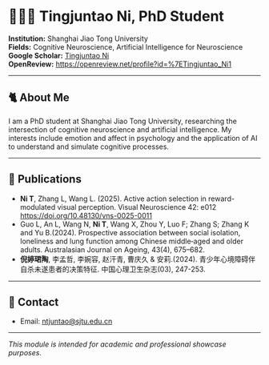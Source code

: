 # 👩🏻‍💻 Tingjuntao Ni, PhD Student

**Institution:** Shanghai Jiao Tong University  
**Fields:** Cognitive Neuroscience, Artificial Intelligence for Neuroscience  
**Google Scholar:** [Tingjuntao Ni](https://scholar.google.com.hk/citations?user=VfNsVXIAAAAJ&hl=zh-CN)  
**OpenReview:** https://openreview.net/profile?id=%7ETingjuntao_Ni1


---

## 🐈 About Me

I am a PhD student at Shanghai Jiao Tong University, researching the intersection of cognitive neuroscience and artificial intelligence. My interests include emotion and affect in psychology and the application of AI to understand and simulate cognitive processes.

---

## 📑 Publications
- **Ni T**, Zhang L, Wang L. (2025). Active action selection in reward-modulated visual perception. Visual Neuroscience 42: e012 https://doi.org/10.48130/vns-0025-0011
- Guo L, An L, Wang N, **Ni T**, Wang X, Zhou Y, Luo F; Zhang S; Zhang K and Yu B.(2024). Prospective association between social isolation, loneliness and lung function among Chinese middle‐aged and older adults. Australasian Journal on Ageing, 43(4), 675–682.
- **倪婷珺陶**, 李孟哲, 李婉容, 赵汗青, 曹庆久 & 安莉.(2024). 青少年心境障碍伴自杀未遂患者的决策特征. 中国心理卫生杂志(03), 247-253.
---

## 📧 Contact
- Email: ntjuntao@sjtu.edu.cn

---

*This module is intended for academic and professional showcase purposes.*
